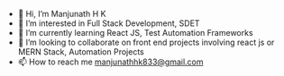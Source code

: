 - 👋 Hi, I’m Manjunath H K
- 👀 I’m interested in Full Stack Development, SDET
- 🌱 I’m currently learning React JS, Test Automation Frameworks
- 💞️ I’m looking to collaborate on front end projects involving react js or MERN Stack, Automation Projects
- 📫 How to reach me manjunathhk833@gmail.com

<!---
manjunathk833/manjunathk833 is a ✨ special ✨ repository because its `README.md` (this file) appears on your GitHub profile.
You can click the Preview link to take a look at your changes.
--->
